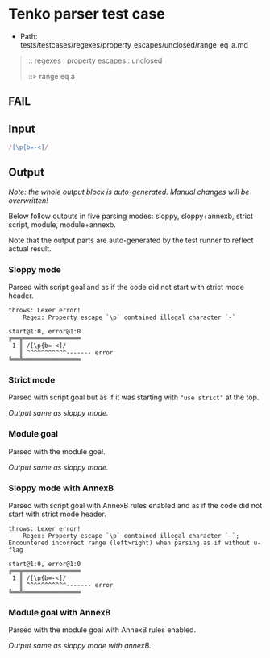 # Tenko parser test case

- Path: tests/testcases/regexes/property_escapes/unclosed/range_eq_a.md

> :: regexes : property escapes : unclosed
>
> ::> range eq a
## FAIL 

## Input

`````js
/[\p{b=-<]/
`````

## Output

_Note: the whole output block is auto-generated. Manual changes will be overwritten!_

Below follow outputs in five parsing modes: sloppy, sloppy+annexb, strict script, module, module+annexb.

Note that the output parts are auto-generated by the test runner to reflect actual result.

### Sloppy mode

Parsed with script goal and as if the code did not start with strict mode header.

`````
throws: Lexer error!
    Regex: Property escape `\p` contained illegal character `-`

start@1:0, error@1:0
╔══╦════════════════
 1 ║ /[\p{b=-<]/
   ║ ^^^^^^^^^^^------- error
╚══╩════════════════

`````

### Strict mode

Parsed with script goal but as if it was starting with `"use strict"` at the top.

_Output same as sloppy mode._

### Module goal

Parsed with the module goal.

_Output same as sloppy mode._

### Sloppy mode with AnnexB

Parsed with script goal with AnnexB rules enabled and as if the code did not start with strict mode header.

`````
throws: Lexer error!
    Regex: Property escape `\p` contained illegal character `-`; Encountered incorrect range (left>right) when parsing as if without u-flag

start@1:0, error@1:0
╔══╦════════════════
 1 ║ /[\p{b=-<]/
   ║ ^^^^^^^^^^^------- error
╚══╩════════════════

`````

### Module goal with AnnexB

Parsed with the module goal with AnnexB rules enabled.

_Output same as sloppy mode with annexB._
